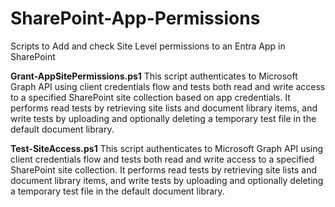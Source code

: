# SharePoint-App-Permissions
Scripts to Add and check Site Level permissions to an Entra App in SharePoint

**Grant-AppSitePermissions.ps1**
This script authenticates to Microsoft Graph API using client credentials flow and tests both read and write access to a specified SharePoint site collection based on app credentials.
It performs read tests by retrieving site lists and document library items, and write tests by uploading and optionally deleting a temporary test file in the default document library.

**Test-SiteAccess.ps1**
This script authenticates to Microsoft Graph API using client credentials flow and tests both read and write access to a specified SharePoint site collection. 
It performs read tests by retrieving site lists and document library items, and write tests by uploading and optionally deleting a temporary test file in the default document library.
